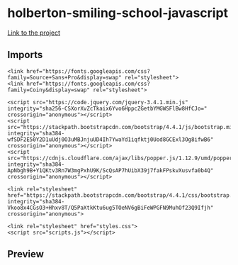# holberton-smiling-school-javascript
[Link to the project](https://intranet.hbtn.io/projects/628)

## Imports
<pre><code>&lt;link href="https://fonts.googleapis.com/css?family=Source+Sans+Pro&amp;display=swap" rel="stylesheet"&gt;
&lt;link href="https://fonts.googleapis.com/css?family=Coiny&amp;display=swap" rel="stylesheet"&gt;

&lt;script src="https://code.jquery.com/jquery-3.4.1.min.js" integrity="sha256-CSXorXvZcTkaix6Yvo6HppcZGetbYMGWSFlBw8HfCJo=" crossorigin="anonymous"&gt;&lt;/script&gt;
&lt;script src="https://stackpath.bootstrapcdn.com/bootstrap/4.4.1/js/bootstrap.min.js" integrity="sha384-wfSDF2E50Y2D1uUdj0O3uMBJnjuUD4Ih7YwaYd1iqfktj0Uod8GCExl3Og8ifwB6" crossorigin="anonymous"&gt;&lt;/script&gt;
&lt;script src="https://cdnjs.cloudflare.com/ajax/libs/popper.js/1.12.9/umd/popper.min.js" integrity="sha384-ApNbgh9B+Y1QKtv3Rn7W3mgPxhU9K/ScQsAP7hUibX39j7fakFPskvXusvfa0b4Q" crossorigin="anonymous"&gt;&lt;/script&gt;

&lt;link rel="stylesheet" href="https://stackpath.bootstrapcdn.com/bootstrap/4.4.1/css/bootstrap.min.css" integrity="sha384-Vkoo8x4CGsO3+Hhxv8T/Q5PaXtkKtu6ug5TOeNV6gBiFeWPGFN9MuhOf23Q9Ifjh" crossorigin="anonymous"&gt;

&lt;link rel="stylesheet" href="styles.css"&gt;
&lt;script src="scripts.js"&gt;&lt;/script&gt;
</code></pre>

## Preview
<img src="https://holbertonintranet.s3.amazonaws.com/uploads/medias/2020/3/3c71cc99d2fc1c12a3d3.jpg?X-Amz-Algorithm=AWS4-HMAC-SHA256&X-Amz-Credential=AKIARDDGGGOUWMNL5ANN%2F20210716%2Fus-east-1%2Fs3%2Faws4_request&X-Amz-Date=20210716T043659Z&X-Amz-Expires=86400&X-Amz-SignedHeaders=host&X-Amz-Signature=23dc3c54de3ce38cc9b7556061db75bd3aa92faf3fb825dcf453dfdaec092be6" alt="" style="">
